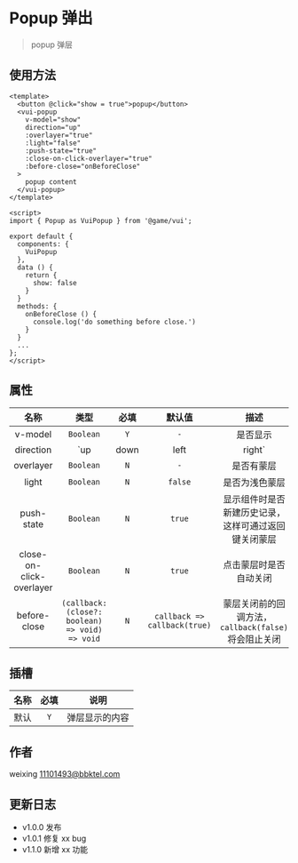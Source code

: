 # Popup 弹出

> popup 弹层

## 使用方法

```vue
<template>
  <button @click="show = true">popup</button>
  <vui-popup
    v-model="show"
    direction="up"
    :overlayer="true"
    :light="false"
    :push-state="true"
    :close-on-click-overlayer="true"
    :before-close="onBeforeClose"
  >
    popup content
  </vui-popup>
</template>

<script>
import { Popup as VuiPopup } from '@game/vui';

export default {
  components: {
    VuiPopup
  },
  data () {
    return {
      show: false
    }
  }
  methods: {
    onBeforeClose () {
      console.log('do something before close.')
    }
  }
  ...
};
</script>
```

## 属性

|           名称           |                      类型                       | 必填 |            默认值            |                         描述                         |
| :----------------------: | :---------------------------------------------: | :--: | :--------------------------: | :--------------------------------------------------: |
|         v-model          |                    `Boolean`                    | `Y`  |             `-`              |                       是否显示                       |
|        direction         |                       `up                       | down |             left             |                        right`                        | `N` | `up` | 弹出方向 |
|        overlayer         |                    `Boolean`                    | `N`  |             `-`              |                      是否有蒙层                      |
|          light           |                    `Boolean`                    | `N`  |           `false`            |                    是否为浅色蒙层                    |
|        push-state        |                    `Boolean`                    | `N`  |            `true`            | 显示组件时是否新建历史记录，这样可通过返回键关闭蒙层 |
| close-on-click-overlayer |                    `Boolean`                    | `N`  |            `true`            |                点击蒙层时是否自动关闭                |
|       before-close       | `(callback: (close?: boolean) => void) => void` | `N`  | `callback => callback(true)` | 蒙层关闭前的回调方法，`callback(false)`将会阻止关闭  |

## 插槽

| 名称 | 必填 |      说明      |
| :--: | :--: | :------------: |
| 默认 | `Y`  | 弹层显示的内容 |

## 作者

weixing <11101493@bbktel.com>

## 更新日志

- v1.0.0 发布
- v1.0.1 修复 xx bug
- v1.1.0 新增 xx 功能
